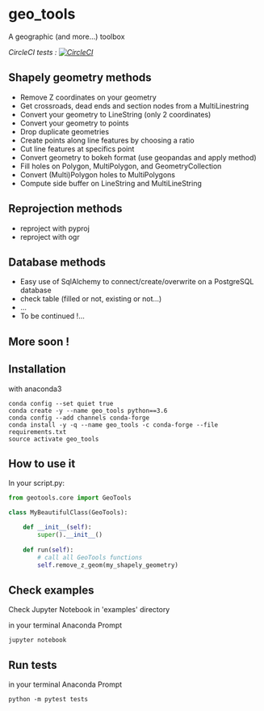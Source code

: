 # geo_tools

A geographic (and more...) toolbox

*CircleCI tests : [![CircleCI](https://circleci.com/gh/yruama42/geo_tools.svg?style=svg)](https://circleci.com/gh/yruama42/geo_tools)*

## Shapely geometry methods

* Remove Z coordinates on your geometry
* Get crossroads, dead ends and section nodes from a MultiLinestring
* Convert your geometry to LineString (only 2 coordinates)
* Convert your geometry to points
* Drop duplicate geometries
* Create points along line features by choosing a ratio
* Cut line features at specifics point
* Convert geometry to bokeh format (use geopandas and apply method)
* Fill holes on Polygon, MultiPolygon, and GeometryCollection
* Convert (Multi)Polygon holes to MultiPolygons
* Compute side buffer on LineString and MultiLineString

## Reprojection methods

* reproject with pyproj
* reproject with ogr

## Database methods
* Easy use of SqlAlchemy to connect/create/overwrite on a PostgreSQL database
* check table (filled or not, existing or not...)
* ...
* To be continued !...

## More soon !

## Installation

with anaconda3
```
conda config --set quiet true
conda create -y --name geo_tools python==3.6
conda config --add channels conda-forge
conda install -y -q --name geo_tools -c conda-forge --file requirements.txt
source activate geo_tools
```

## How to use it

In your script.py:

```python
from geotools.core import GeoTools

class MyBeautifulClass(GeoTools):

    def __init__(self):
        super().__init__()
    
    def run(self):
        # call all GeoTools functions
        self.remove_z_geom(my_shapely_geometry)
```

## Check examples

Check Jupyter Notebook in 'examples' directory

in your terminal Anaconda Prompt
```
jupyter notebook
```

## Run tests

in your terminal Anaconda Prompt
```
python -m pytest tests
```
